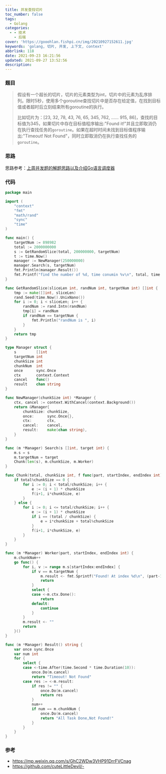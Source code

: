 ```yaml
---
title: 并发查找切片
toc_number: false
tags:
  - Golang
categories:
  - - 技术
    - 后端
cover: 'https://gooohlan.fishpi.cn/img/20210927152611.jpg'
keywords: 'golang, 切片, 并发, 上下文, context'
abbrlink: 118
date: 2021-09-23 16:21:56
updated: 2021-09-27 13:52:56
description:
---
```


### 题目

> 假设有一个超长的切片，切片的元素类型为int，切片中的元素为乱序排列。限时5秒，使用多个goroutine查找切片中是否存在给定值，在找到目标值或者超时后立刻结束所有goroutine的执行。
>
> 
>
> 比如切片为：[23, 32, 78, 43, 76, 65, 345, 762, …… 915, 86]，查找的目标值为345，如果切片中存在目标值程序输出:"Found it!"并且立即取消仍在执行查找任务的`goroutine`。如果在超时时间未找到目标值程序输出:"Timeout! Not Found"，同时立即取消仍在执行查找任务的`goroutine`。

### 思路

思路参考：[上周并发题的解题思路以及介绍Go语言调度器](https://mp.weixin.qq.com/s/GhC2WDw3VHP91DrrFVCnag)

### 代码

```go
package main

import (
	"context"
	"fmt"
	"math/rand"
	"sync"
	"time"
)

func main() {
	targetNum := 898982
	total := 2000000000
	s := GetRandomSlice(total, 200000000, targetNum)
	t := time.Now()
	manager := NewManager(250000000)
	manager.Search(s, targetNum)
	fmt.Println(manager.Result())
	fmt.Printf("find the number of %d, time conumin %v\n", total, time.Since(t))
}

func GetRandomSlice(sliceLen int, randNum int, targetNum int) []int {
	tmp := make([]int, sliceLen)
	rand.Seed(time.Now().UnixNano())
	for i := 0; i < sliceLen; i++ {
		randNum := rand.Intn(randNum)
		tmp[i] = randNum
		if randNum == targetNum {
			fmt.Println("randNum is ", i)
		}
	}
	return tmp
}

type Manager struct {
	s         []int
	targetNum int
	chunkSize int
	chunkNum  int
	once      sync.Once
	ctx       context.Context
	cancel    func()
	result    chan string
}

func NewManager(chunkSize int) *Manager {
	ctx, cancel := context.WithCancel(context.Background())
	return &Manager{
		chunkSize: chunkSize,
		once:      sync.Once{},
		ctx:       ctx,
		cancel:    cancel,
		result:    make(chan string),
	}
}

func (m *Manager) Search(s []int, target int) {
	m.s = s
	m.targetNum = target
	Chunk(len(s), m.chunkSize, m.Worker)
}

func Chunk(total, chunkSize int, f func(part, startIndex, endIndex int)) {
	if total%chunkSize == 0 {
		for i := 0; i < total/chunkSize; i++ {
			e := (i + 1) * chunkSize
			f(i+1, i*chunkSize, e)
		}
	} else {
		for i := 0; i <= total/chunkSize; i++ {
			e := (i + 1) * chunkSize
			if i == (total / chunkSize) {
				e = i*chunkSize + total%chunkSize
			}
			f(i+1, i*chunkSize, e)
		}
	}
}

func (m *Manager) Worker(part, startIndex, endIndex int) {
	m.chunkNum++
	go func() {
		for i, v := range m.s[startIndex:endIndex] {
			if v == m.targetNum {
				m.result <- fmt.Sprintf("Found! At index %d\n", (part-1)*m.chunkSize+i)
				return
			}
			select {
			case <-m.ctx.Done():
				return
			default:
				continue
			}
		}
		m.result <- ""
		return
	}()
}

func (m *Manager) Result() string {
	var once sync.Once
	var num int
	for {
		select {
		case <-time.After(time.Second * time.Duration(10)):
			once.Do(m.cancel)
			return "Timeout! Not Found"
		case res := <-m.result:
			if res != "" {
				once.Do(m.cancel)
				return res
			}
			num++
			if num == m.chunkNum {
				once.Do(m.cancel)
				return "All Task Done,Not Found!"
			}
		}
	}
}

```

### 参考

- https://mp.weixin.qq.com/s/GhC2WDw3VHP91DrrFVCnag
- https://github.com/cuteLittleDevil/-

